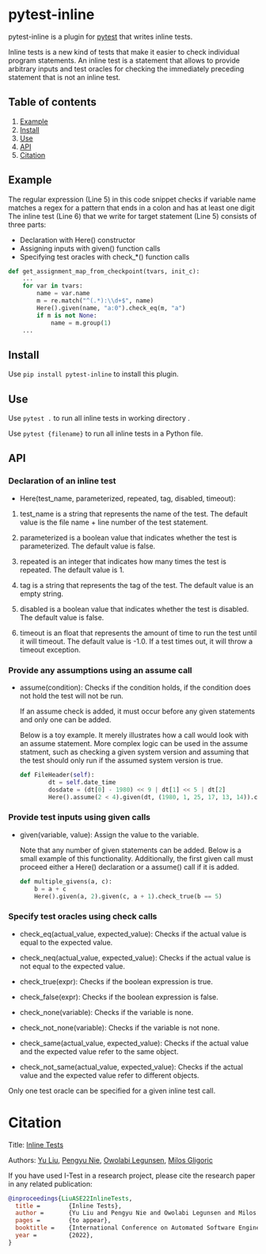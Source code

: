 # pytest-inline

pytest-inline is a plugin for [pytest](<http://pytest.org>) that writes inline tests.

Inline tests is a new kind of tests that make it easier to check individual program statements. An inline test is a statement that allows to provide arbitrary inputs and test oracles for checking the immediately preceding statement that is not an inline test.


## Table of contents

1. [Example](#Example)
2. [Install](#Install)
3. [Use](#Use)
4. [API](#API)
5. [Citation](#Citation)

## Example
The regular expression (Line 5) in this code snippet checks if variable name matches a regex for a pattern that ends in a colon and has at least one digit
The inline test (Line 6) that we write for target statement (Line 5) consists of three parts:
- Declaration with Here() constructor
- Assigning inputs with given() function calls
- Specifying test oracles with check_*() function calls

```python
def get_assignment_map_from_checkpoint(tvars, init_c):
    ...
    for var in tvars:
        name = var.name
        m = re.match("^(.*):\\d+$", name)
        Here().given(name, "a:0").check_eq(m, "a")
        if m is not None:
            name = m.group(1)
    ...
```

## Install

Use ``pip install pytest-inline`` to install this plugin.

## Use

Use ``pytest .`` to run all inline tests in working directory .

Use ``pytest {filename}`` to run all inline tests in a Python file.

## API

### Declaration of an inline test

- Here(test_name, parameterized, repeated, tag, disabled, timeout): 
1. test_name is a string that represents the name of the test. The default value is the file name + line number of the test statement.

2. parameterized is a boolean value that indicates whether the test is parameterized. The default value is false.

3. repeated is an integer that indicates how many times the test is repeated. The default value is 1.
        
4. tag is a string that represents the tag of the test. The default value is an empty string.
        
5. disabled is a boolean value that indicates whether the test is disabled. The default value is false.
        
6. timeout is an float that represents the amount of time to run the test until it will timeout. The default value is -1.0. If a test times out, it will throw a timeout exception.

### Provide any assumptions using an assume call

- assume(condition):
        Checks if the condition holds, if the condition does not hold the test will not be run. 
        
    If an assume check is added, it must occur before any given statements and only one can be added.

    Below is a toy example. It merely illustrates how a call would look with an assume statement. More complex logic can be used in the assume statment, such as checking a given system version and assuming that the test should only run if the assumed system version is true.

    ```python {.line-numbers}
    def FileHeader(self):
            dt = self.date_time
            dosdate = (dt[0] - 1980) << 9 | dt[1] << 5 | dt[2]
            Here().assume(2 < 4).given(dt, (1980, 1, 25, 17, 13, 14)).check_eq(dosdate, 57)
    ```



### Provide test inputs using given calls

- given(variable, value): 
        Assign the value to the variable. 

    Note that any number of given statements can be added. Below is a small example of this functionality. Additionally, the first given call must proceed either a Here() declaration or a assume() call if it is added.

    ```python {.line-numbers}
    def multiple_givens(a, c):
        b = a + c
        Here().given(a, 2).given(c, a + 1).check_true(b == 5)
    ```


### Specify test oracles using check calls
- check\_eq(actual\_value, expected\_value): 
        Checks if the actual value is equal to the expected value.

- check\_neq(actual\_value, expected\_value): 
        Checks if the actual value is not equal to the expected value.

- check\_true(expr): 
        Checks if the boolean expression is true.

- check\_false(expr): 
        Checks if the boolean expression is false.

- check\_none(variable): 
        Checks if the variable is none.

- check\_not\_none(variable): 
        Checks if the variable is not none.

- check\_same(actual\_value, expected\_value): 
        Checks if the actual value and the expected value refer to the same object.

- check\_not\_same(actual\_value, expected\_value): 
        Checks if the actual value and the expected value refer to different objects.

Only one test oracle can be specified for a given inline test call.
        

# Citation

Title: [Inline Tests][paper-url]

Authors: [Yu Liu](https://sweetstreet.github.io/), [Pengyu Nie](https://pengyunie.github.io/), [Owolabi Legunsen](https://mir.cs.illinois.edu/legunsen/), [Milos Gligoric](http://users.ece.utexas.edu/~gligoric/)

If you have used I-Test in a research project, please cite the research paper in any related publication:

```bibtex
@inproceedings{LiuASE22InlineTests,
  title =        {Inline Tests},
  author =       {Yu Liu and Pengyu Nie and Owolabi Legunsen and Milos Gligoric},
  pages =        {to appear},
  booktitle =    {International Conference on Automated Software Engineering},
  year =         {2022},
}
```

[paper-url]: /README.md
